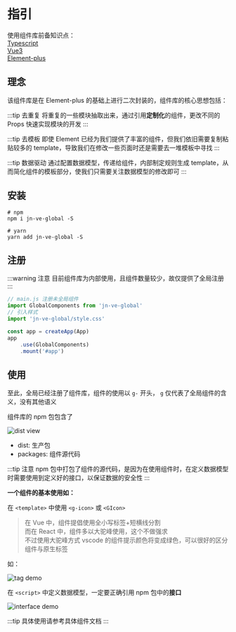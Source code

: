 # 指引

使用组件库前备知识点：<br/>
[Typescript](https://www.tslang.cn/index.html) <br/>
[Vue3](https://vue3js.cn/docs/zh/) <br/>
[Element-plus](https://element-plus.gitee.io/#/zh-CN/component/installation)

## 理念

该组件库是在 Element-plus 的基础上进行二次封装的，组件库的核心思想包括：

:::tip 去重复
将重复的一些模块抽取出来，通过引用**定制化**的组件，更改不同的 Props 快速实现模块的开发
:::

:::tip 去模板
即使 Element 已经为我们提供了丰富的组件，但我们依旧需要复制粘贴较多的 template，导致我们在修改一些页面时还是需要去一堆模板中寻找
:::

:::tip 数据驱动
通过配置数据模型，传递给组件，内部制定规则生成 template，从而简化组件的模板部分，使我们只需要关注数据模型的修改即可
:::

## 安装

```shell
# npm
npm i jn-ve-global -S

# yarn
yarn add jn-ve-global -S
```

## 注册

:::warning 注意
目前组件库为内部使用，且组件数量较少，故仅提供了全局注册
:::

```js
// main.js 注册未全局组件
import GlobalComponents from 'jn-ve-global'
// 引入样式
import 'jn-ve-global/style.css'

const app = createApp(App)
app
    .use(GlobalComponents)
    .mount('#app')
```

## 使用

至此，全局已经注册了组件库，组件的使用以 `g-` 开头， `g` 仅代表了全局组件的含义，没有其他语义

组件库的 npm 包包含了

![dist view](/images/dist-view.png)

* dist: 生产包
* packages: 组件源代码

:::tip 注意
npm 包中打包了组件的源代码，是因为在使用组件时，在定义数据模型时需要使用到定义好的接口，以保证数据的安全性
:::

**一个组件的基本使用如：**

在 `<template>` 中使用 `<g-icon>` 或 `<GIcon>`

> 在 Vue 中，组件提倡使用全小写标签+短横线分割 <br/>
> 而在 React 中，组件多以大驼峰使用，这个不做强求 <br/>
> 不过使用大驼峰方式 vscode 的组件提示颜色将变成绿色，可以很好的区分组件与原生标签

如：

![tag demo](/images/tag-demo.png)

在 `<script>` 中定义数据模型，一定要正确引用 npm 包中的**接口**

![interface demo](/images/interface-demo.png)

:::tip
具体使用请参考具体组件文档
:::
